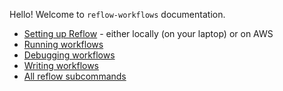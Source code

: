 Hello! Welcome to `reflow-workflows` documentation.

- [Setting up Reflow](setup.md) - either locally (on your laptop) or on AWS
- [Running workflows](running-workflows.md)
- [Debugging workflows](debugging-workflows.md)
- [Writing workflows](writing-workflows.md)
- [All reflow subcommands](subcommands.md)
